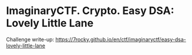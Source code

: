 # ImaginaryCTF. Crypto. Easy DSA: Lovely Little Lane

Challenge write-up: https://7rocky.github.io/en/ctf/imaginaryctf/easy-dsa-lovely-little-lane
